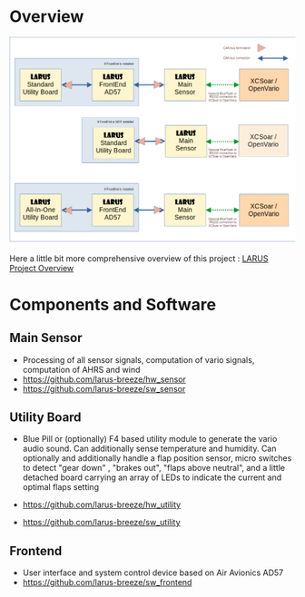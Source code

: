 # Overview

![Systemoverview](documentation/Configurations.png)


Here a little bit more comprehensive overview of this project : <a href="https://github.com/degeflija/Documentation_AD57_as_FrontEnd/blob/master/documentation/Manuals/LARUS_Overview.pdf" title="LARUS Overview ">LARUS Project Overview</a>

# Components and Software

## Main Sensor
- Processing of all sensor signals, computation of vario signals, computation of AHRS and wind
- https://github.com/larus-breeze/hw_sensor
- https://github.com/larus-breeze/sw_sensor

## Utility Board 
- Blue Pill or (optionally) F4 based utility module to generate the vario audio sound. Can additionally sense temperature and humidity. Can optionally and additionally handle a flap position sensor, micro switches to detect "gear down" , "brakes out", "flaps above neutral", and a little detached board carrying an array of LEDs to indicate the current and optimal flaps setting 

- https://github.com/larus-breeze/hw_utility
- https://github.com/larus-breeze/sw_utility


## Frontend 
- User interface and system control device based on Air Avionics AD57
- https://github.com/larus-breeze/sw_frontend

